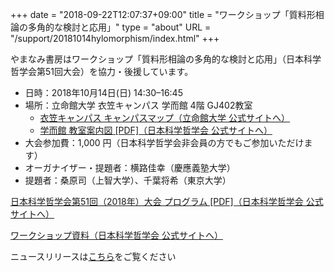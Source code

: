 +++
date = "2018-09-22T12:07:37+09:00"
title = "ワークショップ「質料形相論の多角的な検討と応用」"
type = "about"
URL = "/support/20181014hylomorphism/index.html"
+++

やまなみ書房はワークショップ「質料形相論の多角的な検討と応用」（日本科学哲学会第51回大会）を協力・後援しています。

* 日時：2018年10月14日(日)  14:30–16:45
* 場所：立命館大学 衣笠キャンパス 学而館 4階 GJ402教室
    * [衣笠キャンパス キャンパスマップ（立命館大学 公式サイトへ）](http://www.ritsumei.ac.jp/campusmap/kinugasa/)
    * [学而館 教室案内図 [PDF]（日本科学哲学会 公式サイトへ）](http://pssj.info/program/program_data/51/map.pdf)
* 大会参加費：1,000 円（日本科学哲学会非会員の方でもご参加いただけます）
* オーガナイザー・提題者：横路佳幸（慶應義塾大学）
* 提題者：桑原司（上智大学）、千葉将希（東京大学）


[日本科学哲学会第51回（2018年）大会 プログラム [PDF]（日本科学哲学会 公式サイトへ）](http://pssj.info/program/program_data/51/program51.pdf)

[ワークショップ資料（日本科学哲学会 公式サイトへ）](http://pssj.info/program/program_data/51/ws/index.html)


ニュースリリースは[こちら](/news/20180922hylomorphism/)をご覧ください


<script type="application/ld+json">
{
	"@context": "http://schema.org",
	"@type": "Event",
	"name" : "ワークショップ「質料形相論の多角的な検討と応用」",
	"description": "やまなみ書房はワークショップ「質料形相論の多角的な検討と応用」（日本科学哲学会第51回大会）を協力・後援しています。",
	"location": {
		"@type": "Place",
		"address": {
			"@type": "PostalAddress",
			"addressLocality": "Kyoto, Japan",
			"postalCode": "603-8577",
			"streetAddress": "Ritsumeikan University Gakujikan-hall Room GJ402, 56-1 Toji-in Kitamachi, Kita-ku, Kyoto",
			"addressCountry" : "JP"
		},
		"name": "立命館大学 衣笠キャンパス 学而館 4階 GJ402教室"
	},
	"organizer": {
		"@type": "Person",
		"name": "横路佳幸",
		"affiliation": {
			"@type" : "Organization",
			"name" : "慶應義塾大学"
		}
	},
	"performer": [
		{
			"@type": "Person",
			"name": "横路佳幸",
			"affiliation": {
				"@type" : "Organization",
				"name" : "慶應義塾大学"
			}
		},
		{
			"@type": "Person",
			"name": "桑原司",
			"affiliation": {
				"@type" : "Organization",
				"name" : "上智大学"
			}
		},
		{
			"@type": "Person",
			"name": "千葉将希",
			"affiliation": {
				"@type" : "Organization",
				"name" : "東京大学"
			}
		}
	],
	"startDate": "2018-10-14T14:30:00+09:00",
	"endDate": "2018-10-14T16:45:00+09:00",
	"sponsor" : {
		"@type" : "Organization",
		"name" : ["やまなみ書房", "Yamanami Books"]
	},
	"offers": {
		"@type": "Offer",
		"price": "1000",
		"priceCurrency": "JPY",
		"availability": "http://schema.org/InStock",
		"url": "http://pssj.info/program/program.html",
		"validFrom": "2018-10-12T18:30:00+09:00"
	},
	"image": "https://www.yamanami.tokyo/images/misc/20181014hylomorphism_ol.png",
	"url": "https://www.yamanami.tokyo/support/20181014hylomorphism/"
}
</script>

